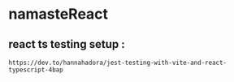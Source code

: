 # namasteReact
## react ts testing setup :
 ```
 https://dev.to/hannahadora/jest-testing-with-vite-and-react-typescript-4bap
 
 ```